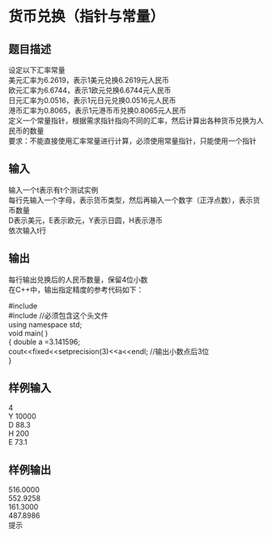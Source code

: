  # 货币兑换（指针与常量）  
  
 ## 题目描述  
 设定以下汇率常量  
 美元汇率为6.2619，表示1美元兑换6.2619元人民币  
 欧元汇率为6.6744，表示1欧元兑换6.6744元人民币  
 日元汇率为0.0516，表示1元日元兑换0.0516元人民币  
 港币汇率为0.8065，表示1元港币币兑换0.8065元人民币  
 定义一个常量指针，根据需求指针指向不同的汇率，然后计算出各种货币兑换为人民币的数量  
 要求：不能直接使用汇率常量进行计算，必须使用常量指针，只能使用一个指针  
   
 ## 输入  
 输入一个t表示有t个测试实例  
 每行先输入一个字母，表示货币类型，然后再输入一个数字（正浮点数），表示货币数量  
 D表示美元，E表示欧元，Y表示日圆，H表示港币  
 依次输入t行  
   
 ## 输出  
 每行输出兑换后的人民币数量，保留4位小数  
 在C++中，输出指定精度的参考代码如下：  
   
 #include <iostream>  
 #include <iomanip> //必须包含这个头文件  
 using namespace std;  
 void main( )  
 { double a =3.141596;  
 cout<<fixed<<setprecision(3)<<a<<endl;  //输出小数点后3位  
 }  
   
 ## 样例输入  
 4  
 Y 10000  
 D 88.3  
 H 200  
 E 73.1  
 ## 样例输出  
 516.0000  
 552.9258  
 161.3000  
 487.8986  
 提示  
  
